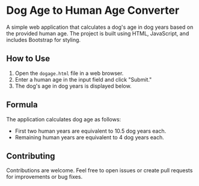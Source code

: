 #  Dog Age to Human Age Converter

A simple web application that calculates a dog's age in dog years based on the provided human age. The project is built using HTML, JavaScript, and includes Bootstrap for styling.

## How to Use

1. Open the `dogage.html` file in a web browser.
2. Enter a human age in the input field and click "Submit."
3. The dog's age in dog years is displayed below.

## Formula

The application calculates dog age as follows:

- First two human years are equivalent to 10.5 dog years each.
- Remaining human years are equivalent to 4 dog years each.

## Contributing

Contributions are welcome. Feel free to open issues or create pull requests for improvements or bug fixes.
